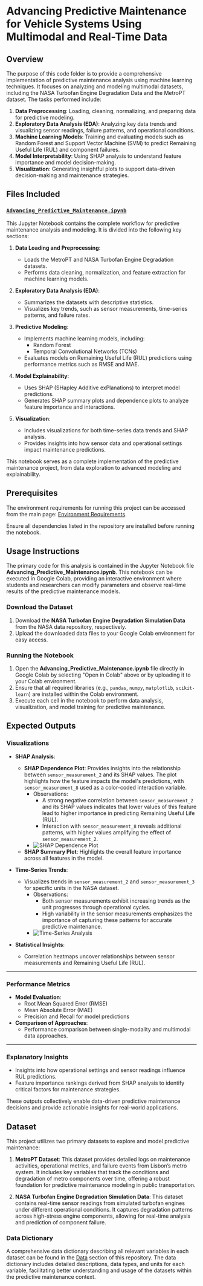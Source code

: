 # Advancing Predictive Maintenance for Vehicle Systems Using Multimodal and Real-Time Data

## Overview
The purpose of this code folder is to provide a comprehensive implementation of predictive maintenance analysis using machine learning techniques. It focuses on analyzing and modeling multimodal datasets, including the NASA Turbofan Engine Degradation Data and the MetroPT dataset. The tasks performed include:

1. **Data Preprocessing**: Loading, cleaning, normalizing, and preparing data for predictive modeling.
2. **Exploratory Data Analysis (EDA)**: Analyzing key data trends and visualizing sensor readings, failure patterns, and operational conditions.
3. **Machine Learning Models**: Training and evaluating models such as Random Forest and Support Vector Machine (SVM) to predict Remaining Useful Life (RUL) and component failures.
4. **Model Interpretability**: Using SHAP analysis to understand feature importance and model decision-making.
5. **Visualization**: Generating insightful plots to support data-driven decision-making and maintenance strategies.

## Files Included

### [**`Advancing_Predictive_Maintenance.ipynb`**](https://colab.research.google.com/drive/1jFpqHdT2FzVdd1g5KstMsEbXj-PRv9R0)
This Jupyter Notebook contains the complete workflow for predictive maintenance analysis and modeling. It is divided into the following key sections:

1. **Data Loading and Preprocessing**:
   - Loads the MetroPT and NASA Turbofan Engine Degradation datasets.
   - Performs data cleaning, normalization, and feature extraction for machine learning models.

2. **Exploratory Data Analysis (EDA)**:
   - Summarizes the datasets with descriptive statistics.
   - Visualizes key trends, such as sensor measurements, time-series patterns, and failure rates.

3. **Predictive Modeling**:
   - Implements machine learning models, including:
     - Random Forest
     - Temporal Convolutional Networks (TCNs)
   - Evaluates models on Remaining Useful Life (RUL) predictions using performance metrics such as RMSE and MAE.

4. **Model Explainability**:
   - Uses SHAP (SHapley Additive exPlanations) to interpret model predictions.
   - Generates SHAP summary plots and dependence plots to analyze feature importance and interactions.

5. **Visualization**:
   - Includes visualizations for both time-series data trends and SHAP analysis.
   - Provides insights into how sensor data and operational settings impact maintenance predictions.

This notebook serves as a complete implementation of the predictive maintenance project, from data exploration to advanced modeling and explainability.

## Prerequisites

The environment requirements for running this project can be accessed from the main page: [Environment Requirements](https://github.com/STATS201-DKU-Autumn2024/Week5_Tangxu/tree/main).

Ensure all dependencies listed in the repository are installed before running the notebook.

## Usage Instructions

The primary code for this analysis is contained in the Jupyter Notebook file **Advancing_Predictive_Maintenance.ipynb**. This notebook can be executed in Google Colab, providing an interactive environment where students and researchers can modify parameters and observe real-time results of the predictive maintenance models.

### Download the Dataset

1. Download the **NASA Turbofan Engine Degradation Simulation Data** from the NASA data repository, respectively.
2. Upload the downloaded data files to your Google Colab environment for easy access.

### Running the Notebook

1. Open the **Advancing_Predictive_Maintenance.ipynb** file directly in Google Colab by selecting "Open in Colab" above or by uploading it to your Colab environment.
2. Ensure that all required libraries (e.g., `pandas`, `numpy`, `matplotlib`, `scikit-learn`) are installed within the Colab environment.
3. Execute each cell in the notebook to perform data analysis, visualization, and model training for predictive maintenance.

## Expected Outputs

### Visualizations
- **SHAP Analysis**:
  - **SHAP Dependence Plot**: Provides insights into the relationship between `sensor_measurement_2` and its SHAP values. The plot highlights how the feature impacts the model's predictions, with `sensor_measurement_8` used as a color-coded interaction variable.
    - Observations:
      - A strong negative correlation between `sensor_measurement_2` and its SHAP values indicates that lower values of this feature lead to higher importance in predicting Remaining Useful Life (RUL).
      - Interaction with `sensor_measurement_8` reveals additional patterns, with higher values amplifying the effect of `sensor_measurement_2`.
    - ![SHAP Dependence Plot](https://github.com/STATS201-DKU-Autumn2024/Week5_Tangxu/blob/main/Code/SHAP.png)
  - **SHAP Summary Plot**: Highlights the overall feature importance across all features in the model.

- **Time-Series Trends**:
  - Visualizes trends in `sensor_measurement_2` and `sensor_measurement_3` for specific units in the NASA dataset.
    - Observations:
      - Both sensor measurements exhibit increasing trends as the unit progresses through operational cycles.
      - High variability in the sensor measurements emphasizes the importance of capturing these patterns for accurate predictive maintenance.
    - ![Time-Series Analysis](https://github.com/STATS201-DKU-Autumn2024/Week5_Tangxu/blob/main/Code/Time-Series%20Analysis.png)

- **Statistical Insights**:
  - Correlation heatmaps uncover relationships between sensor measurements and Remaining Useful Life (RUL).

---

### Performance Metrics
- **Model Evaluation**:
  - Root Mean Squared Error (RMSE)
  - Mean Absolute Error (MAE)
  - Precision and Recall for model predictions
- **Comparison of Approaches**:
  - Performance comparison between single-modality and multimodal data approaches.

---

### Explanatory Insights
- Insights into how operational settings and sensor readings influence RUL predictions.
- Feature importance rankings derived from SHAP analysis to identify critical factors for maintenance strategies.

These outputs collectively enable data-driven predictive maintenance decisions and provide actionable insights for real-world applications.


## Dataset

This project utilizes two primary datasets to explore and model predictive maintenance:

1. **MetroPT Dataset**: This dataset provides detailed logs on maintenance activities, operational metrics, and failure events from Lisbon’s metro system. It includes key variables that track the conditions and degradation of metro components over time, offering a robust foundation for predictive maintenance modeling in public transportation.

2. **NASA Turbofan Engine Degradation Simulation Data**: This dataset contains real-time sensor readings from simulated turbofan engines under different operational conditions. It captures degradation patterns across high-stress engine components, allowing for real-time analysis and prediction of component failure.

### Data Dictionary
A comprehensive data dictionary describing all relevant variables in each dataset can be found in the [Data](https://github.com/STATS201-DKU-Autumn2024/Week5_Tangxu/tree/main/Data) section of this repository. The data dictionary includes detailed descriptions, data types, and units for each variable, facilitating better understanding and usage of the datasets within the predictive maintenance context.
